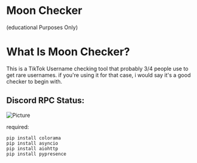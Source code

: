 # Moon Checker
(educational Purposes Only)

# What Is Moon Checker?

This is a TikTok Username checking tool that probably 3/4 people use to get rare usernames. 
if you're using it for that case, i would say it's a good checker to begin with.

## Discord RPC Status:
![Picture](https://ibb.co/hRh5f9S)


required:
```
pip install colorama
pip install asyncio
pip install aiohttp
pip install pypresence

